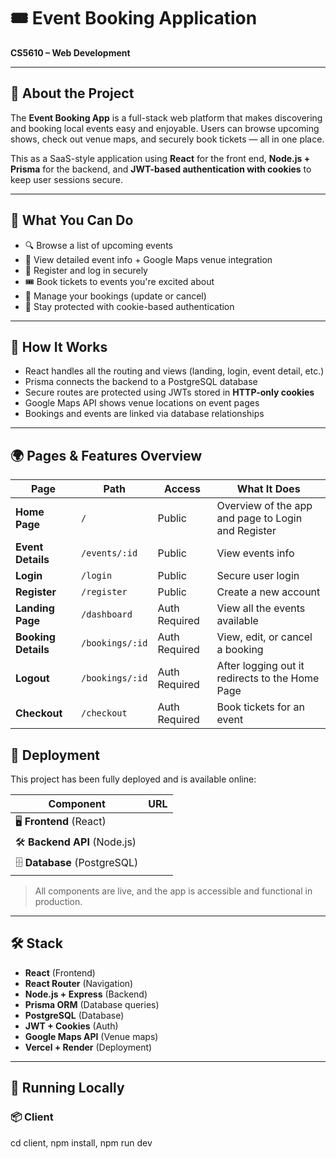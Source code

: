 # 🎟️ Event Booking Application

**CS5610 – Web Development**  

---

## 📌 About the Project

The **Event Booking App** is a full-stack web platform that makes discovering and booking local events easy and enjoyable. Users can browse upcoming shows, check out venue maps, and securely book tickets — all in one place.

This as a SaaS-style application using **React** for the front end, **Node.js + Prisma** for the backend, and **JWT-based authentication with cookies** to keep user sessions secure.

---

## 🎯 What You Can Do

- 🔍 Browse a list of upcoming events
- 📍 View detailed event info + Google Maps venue integration
- 📝 Register and log in securely
- 🎟️ Book tickets to events you're excited about
- 📄 Manage your bookings (update or cancel)
- 🔐 Stay protected with cookie-based authentication

---

## 🧠 How It Works 

- React handles all the routing and views (landing, login, event detail, etc.)
- Prisma connects the backend to a PostgreSQL database
- Secure routes are protected using JWTs stored in **HTTP-only cookies**
- Google Maps API shows venue locations on event pages
- Bookings and events are linked via database relationships

---
## 🌍 Pages & Features Overview

| Page             | Path            | Access         | What It Does                             |
|------------------|------------------|----------------|------------------------------------------|
| **Home Page**    | `/`              | Public         | Overview of the app and page to Login and Register                        |
| **Event Details**| `/events/:id`    | Public         | View events info                   |
| **Login**        | `/login`         | Public         | Secure user login                        |
| **Register**     | `/register`      | Public         | Create a new account                     |
| **Landing Page**    | `/dashboard`     | Auth Required  | View all the events available          |
| **Booking Details**     | `/bookings/:id`  | Auth Required  | View, edit, or cancel a booking          |
| **Logout**       | `/bookings/:id`  | Auth Required  | After logging out it redirects to the Home Page          |
| **Checkout**     | `/checkout`      | Auth Required  | Book tickets for an event  


## 🚀 Deployment

This project has been fully deployed and is available online:

| Component | URL |
|----------|-----|
| 🖥️ **Frontend** (React) 
| 🛠 **Backend API** (Node.js) 
| 🗄 **Database** (PostgreSQL) 

> All components are live, and the app is accessible and functional in production.

---

## 🛠 Stack

- **React** (Frontend)
- **React Router** (Navigation)
- **Node.js + Express** (Backend)
- **Prisma ORM** (Database queries)
- **PostgreSQL** (Database)
- **JWT + Cookies** (Auth)
- **Google Maps API** (Venue maps)
- **Vercel + Render** (Deployment)

---

## 🚀 Running Locally

### 📦 Client

cd client,
npm install,
npm run dev
